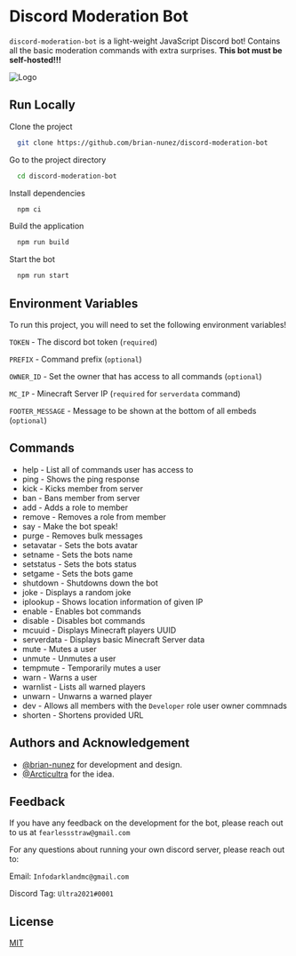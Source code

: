 # Discord Moderation Bot

`discord-moderation-bot` is a light-weight JavaScript Discord bot! Contains all the basic moderation commands with extra surprises.
**This bot must be self-hosted!!!**


![Logo](https://fiverr-res.cloudinary.com/images/t_main1,q_auto,f_auto,q_auto,f_auto/gigs/153074787/original/395040811c33520f87d9420cd4f175d90738049d/create-a-discord-moderation-bot.jpg)
## Run Locally

Clone the project

```bash
  git clone https://github.com/brian-nunez/discord-moderation-bot
```

Go to the project directory

```bash
  cd discord-moderation-bot
```

Install dependencies

```bash
  npm ci
```

Build the application

```bash
  npm run build
```

Start the bot

```bash
  npm run start
```


## Environment Variables

To run this project, you will need to set the following environment variables!

`TOKEN` - The discord bot token (`required`)

`PREFIX` - Command prefix (`optional`)

`OWNER_ID` - Set the owner that has access to all commands (`optional`)

`MC_IP` - Minecraft Server IP (`required` for `serverdata` command)

`FOOTER_MESSAGE` - Message to be shown at the bottom of all embeds (`optional`)

## Commands

- help - List all of commands user has access to
- ping - Shows the ping response
- kick - Kicks member from server
- ban - Bans member from server
- add - Adds a role to member
- remove - Removes a role from member
- say - Make the bot speak!
- purge - Removes bulk messages
- setavatar - Sets the bots avatar
- setname - Sets the bots name
- setstatus - Sets the bots status
- setgame - Sets the bots game
- shutdown - Shutdowns down the bot
- joke - Displays a random joke
- iplookup - Shows location information of given IP
- enable - Enables bot commands
- disable - Disables bot commands
- mcuuid - Displays Minecraft players UUID
- serverdata - Displays basic Minecraft Server data
- mute - Mutes a user
- unmute - Unmutes a user
- tempmute - Temporarily mutes a user
- warn - Warns a user
- warnlist - Lists all warned players
- unwarn - Unwarns a warned player
- dev - Allows all members with the `Developer` role user owner commnads
- shorten - Shortens provided URL

## Authors and Acknowledgement

- [@brian-nunez](https://www.github.com/brian-nunez) for development and design.
- [@Arcticultra](https://www.github.com/Arcticultra) for the idea.


## Feedback

If you have any feedback on the development for the bot, please reach out to us at `fearlessstraw@gmail.com`

For any questions about running your own discord server, please reach out to:

Email: `Infodarklandmc@gmail.com`

Discord Tag: `Ultra2021#0001`

## License

[MIT](https://choosealicense.com/licenses/mit/)
